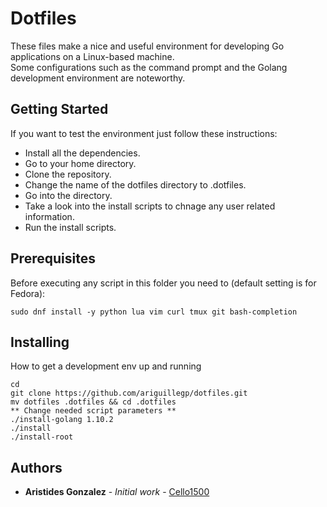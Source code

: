 
# Dotfiles

These files make a nice and useful environment for developing Go applications on a Linux-based machine.  
Some configurations such as the command prompt and the Golang development environment are noteworthy.  


## Getting Started  

If you want to test the environment just follow these instructions:  
* Install all the dependencies.  
* Go to your home directory.  
* Clone the repository.  
* Change the name of the dotfiles directory to .dotfiles.  
* Go into the directory.
* Take a look into the install scripts to chnage any user related information.
* Run the install scripts.  

## Prerequisites  

Before executing any script in this folder you need to (default setting is for Fedora):  

```
sudo dnf install -y python lua vim curl tmux git bash-completion

```
## Installing

How to get a development env up and running

```
cd
git clone https://github.com/ariguillegp/dotfiles.git
mv dotfiles .dotfiles && cd .dotfiles
** Change needed script parameters **
./install-golang 1.10.2
./install
./install-root
```
## Authors

* **Aristides Gonzalez** - *Initial work* - [Cello1500](https://github.com/cello1500)
